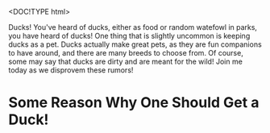 <DOC!TYPE html>
<head>
  <title> Ducks </title>
  <p> Ducks! You've heard of ducks, either as food or random watefowl in parks, you have heard of ducks! One thing that is slightly uncommon is keeping ducks as a pet. Ducks actually make great pets, as they are fun companions to have around, and there are many breeds to choose from. Of course, some may say that ducks are dirty and are meant for the wild! Join me today as we disprovem these rumors! </p>
</head>
<body>
<h1>Some Reason Why One Should Get a Duck!</h1>
  
</body>
